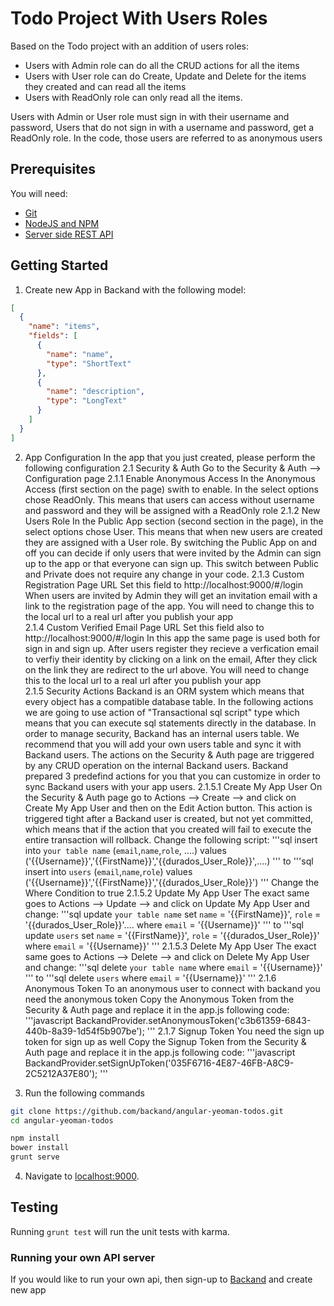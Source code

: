 # Todo Project With Users Roles
Based on the Todo project with an addition of users roles:
* Users with Admin role can do all the CRUD actions for all the items
* Users with User role can do Create, Update and Delete for the items they created and can read all the items
* Users with ReadOnly role can only read all the items.

Users with Admin or User role must sign in with their username and password,
Users that do not sign in with a username and password, get a ReadOnly role.
In the code, those users are referred to as anonymous users

## Prerequisites
You will need:
* [Git](http://git-scm.com/)
* [NodeJS and NPM](https://gist.github.com/isaacs/579814)
* [Server side REST API](https://www.backand.com)

## Getting Started
1. Create new App in Backand with the following model:

  ```json
  [
    {
      "name": "items",
      "fields": [
        {
          "name": "name",
          "type": "ShortText"
        },
        {
          "name": "description",
          "type": "LongText"
        }
      ]
    }
  ]
  ```
2. App Configuration
In the app that you just created, please perform the following configuration 
2.1 Security & Auth
Go to the Security & Auth --> Configuration page
2.1.1 Enable Anonymous Access 
In the Anonymous Access (first section on the page) swith to enable.
In the select options chose ReadOnly.
This means that users can access without username and password and they will be assigned with a ReadOnly role
2.1.2 New Users Role
In the Public App section (second section in the page), in the select options chose User.
This means that when new users are created they are assigned with a User role.
By switching the Public App on and off you can decide if only users that were invited by the Admin can sign up to the app 
or that everyone can sign up. This switch between Public and Private does not require any change in your code.
2.1.3 Custom Registration Page URL
Set this field to http://localhost:9000/#/login
When users are invited by Admin they will get an invitation email with a link to the registration page of the app.
You will need to change this to the local url to a real url after you publish your app  
2.1.4 Custom Verified Email Page URL
Set this field also to http://localhost:9000/#/login
In this app the same page is used both for sign in and sign up.
After users register they recieve a verfication email to verfiy their identity by clicking on a link on the email, 
After they click on the link they are redirect to the url above.
You will need to change this to the local url to a real url after you publish your app  
2.1.5 Security Actions
Backand is an ORM system which means that every object has a compatible database table.
In the following actions we are going to use action of "Transactional sql script" type which means that you can execute sql statements directly in the database. 
In order to manage security, Backand has an internal users table. We recommend that you will add your own users table and sync it with Backand users.
The actions on the Security & Auth page are triggered by any CRUD operation on the internal Backand users.
Backand prepared 3 predefind actions for you that you can customize in order to sync Backand users with your app users.
2.1.5.1 Create My App User
On the Security & Auth page go to Actions --> Create --> and click on Create My App User
and then on the Edit Action button.
This action is triggered tight after a Backand user is created, but not yet committed, which means that if the action that you created will fail to execute the entire transaction will rollback.
Change the following script: 
'''sql
insert into `your table name` (`email`,`name`,`role`, ....) values ('{{Username}}','{{FirstName}}','{{durados_User_Role}}',....) 
'''
to
'''sql
insert into `users` (`email`,`name`,`role`) values ('{{Username}}','{{FirstName}}','{{durados_User_Role}}') 
'''
Change the Where Condition to true
2.1.5.2 Update My App User
The exact same goes to Actions --> Update --> and click on Update My App User
and change:
'''sql
update `your table name` set `name` = '{{FirstName}}',  `role` = '{{durados_User_Role}}'.... where `email` = '{{Username}}'
'''
to
'''sql
update `users` set `name` = '{{FirstName}}',  `role` = '{{durados_User_Role}}' where `email` = '{{Username}}'
'''
2.1.5.3 Delete My App User
The exact same goes to Actions --> Delete --> and click on Delete My App User
and change:
'''sql
delete `your table name` where `email` = '{{Username}}'
'''
to
'''sql
delete `users` where `email` = '{{Username}}'
'''
2.1.6 Anonymous Token
To an anonymous user to connect with backand you need the anonymous token
Copy the Anonymous Token from the Security & Auth page and replace it in the app.js following code:
'''javascript
BackandProvider.setAnonymousToken('c3b61359-6843-440b-8a39-1d54f5b907be');
'''
2.1.7 Signup Token
You need the sign up token for sign up as well
Copy the Signup Token from the Security & Auth page and replace it in the app.js following code:
'''javascript
BackandProvider.setSignUpToken('035F6716-4E87-46FB-A8C9-2C5212A37E80');
'''

3. Run the following commands

  ```bash
  git clone https://github.com/backand/angular-yeoman-todos.git
  cd angular-yeoman-todos

  npm install
  bower install
  grunt serve
  ```

4. Navigate to [localhost:9000](http://localhost:9000).


## Testing

Running `grunt test` will run the unit tests with karma.

### Running your own API server

If you would like to run your own api, then sign-up to [Backand](https://wwww.backand.com) and create new app

